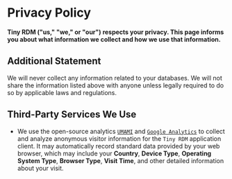 # Privacy Policy

**Tiny RDM ("us," "we," or "our") respects your privacy. This page informs you about what information we collect and how we use that information.**

## Additional Statement

We will never collect any information related to your databases. We will not share the information listed above with anyone unless legally required to do so by applicable laws and regulations.


## Third-Party Services We Use

- We use the open-source analytics
  [`UMAMI`](https://umami.is/) and [`Google Analytics`](https://analytics.google.com/) to collect and analyze anonymous visitor information for the `Tiny RDM` application client. It may automatically record standard data provided by your web browser, which may include your **Country**, **Device Type**, **Operating System Type**, **Browser Type**, **Visit Time**, and other detailed information about your visit.
